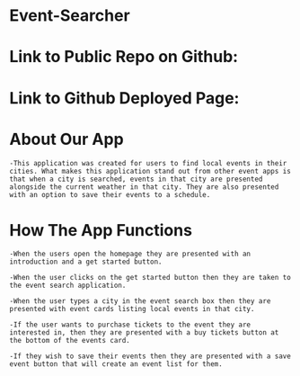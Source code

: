 # Event-Searcher

# Link to Public Repo on Github:

# Link to Github Deployed Page:

# About Our App
    -This application was created for users to find local events in their cities. What makes this application stand out from other event apps is that when a city is searched, events in that city are presented alongside the current weather in that city. They are also presented with an option to save their events to a schedule.
# How The App Functions
    -When the users open the homepage they are presented with an introduction and a get started button.

    -When the user clicks on the get started button then they are taken to the event search application.

    -When the user types a city in the event search box then they are presented with event cards listing local events in that city.

    -If the user wants to purchase tickets to the event they are interested in, then they are presented with a buy tickets button at the bottom of the events card. 

    -If they wish to save their events then they are presented with a save event button that will create an event list for them.